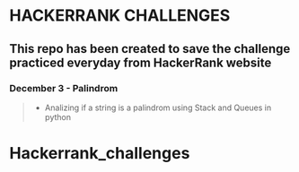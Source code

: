 # HACKERRANK CHALLENGES

## This repo has been created to save the challenge practiced everyday from HackerRank website

### December 3 - Palindrom
> - Analizing if a string is a palindrom using Stack and Queues in python


# Hackerrank_challenges

